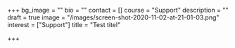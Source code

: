 +++
bg_image = ""
bio = ""
contact = []
course = "Support"
description = ""
draft = true
image = "/images/screen-shot-2020-11-02-at-21-01-03.png"
interest = ["Support"]
title = "Test titel"

+++
